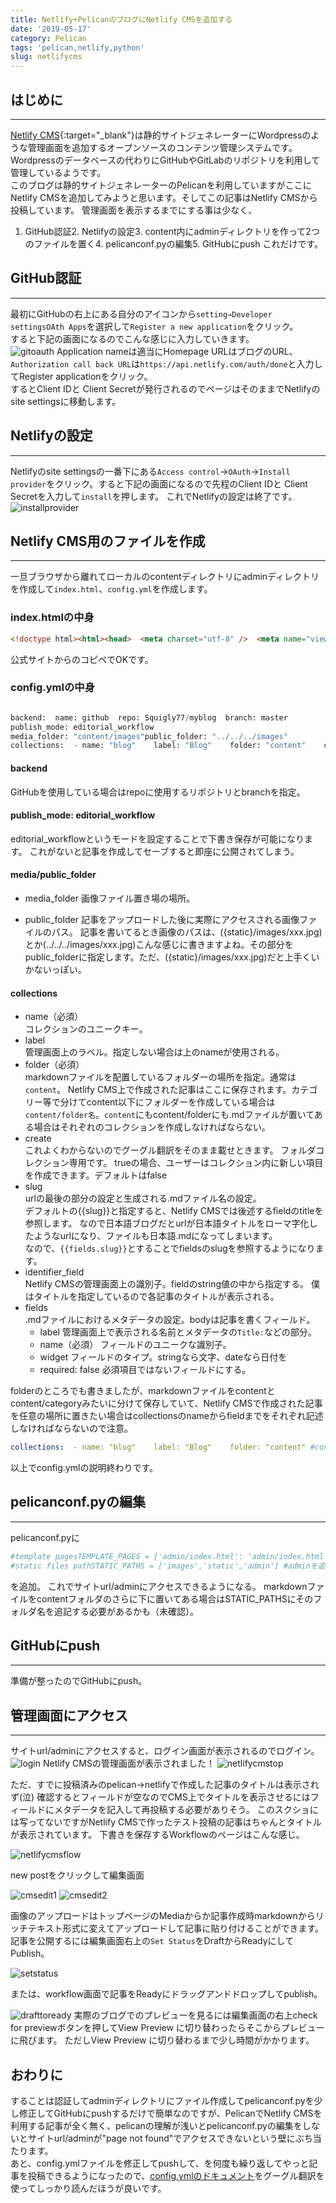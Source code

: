 ```yaml
---
title: Netlify+PelicanのブログにNetlify CMSを追加する
date: '2019-05-17'
category: Pelican
tags: 'pelican,netlify,python'
slug: netlifycms
---
```

## はじめに
- - -
[Netlify CMS](https://www.netlifycms.org/){:target="_blank"}は静的サイトジェネレーターにWordpressのような管理画面を追加するオープンソースのコンテンツ管理システムです。    Wordpressのデータベースの代わりにGitHubやGitLabのリポジトリを利用して管理しているようです。  
このブログは静的サイトジェネレーターのPelicanを利用していますがここにNetlify CMSを追加してみようと思います。そしてこの記事はNetlify CMSから投稿しています。
管理画面を表示するまでにする事は少なく、  
1. GitHub認証2. Netlifyの設定3. content内にadminディレクトリを作って2つのファイルを置く4. pelicanconf.pyの編集5. GitHubにpush
これだけです。
## GitHub認証
- - -
最初にGitHubの右上にある自分のアイコンから`setting→Developer settingsOAth Apps`を選択して`Register a new application`をクリック。  
すると下記の画面になるのでこんな感じに入力していきます。    
![gitoauth](/../../../images/gitoauth.jpg)
Application nameは適当にHomepage URLはブログのURL、`Authorization call back URL`は`https://api.netlify.com/auth/done`と入力してRegister applicationをクリック。  
するとClient IDと Client Secretが発行されるのでページはそのままでNetlifyのsite settingsに移動します。  
## Netlifyの設定
- - -
Netlifyのsite settingsの一番下にある`Access control`→`OAuth`→`Install provider`をクリック。すると下記の画面になるので先程のClient IDと Client Secretを入力して`install`を押します。    これでNetlifyの設定は終了です。  
![installprovider](/../../../images/installprovider.jpg)
## Netlify CMS用のファイルを作成
- - -
一旦ブラウザから離れてローカルのcontentディレクトリにadminディレクトリを作成して`index.html`、`config.yml`を作成します。
### index.htmlの中身
```html
<!doctype html><html><head>  <meta charset="utf-8" />  <meta name="viewport" content="width=device-width, initial-scale=1.0" />  <title>Content Manager</title></head><body>  <!-- Include the script that builds the page and powers Netlify CMS -->  <script src="https://unpkg.com/netlify-cms@^2.0.0/dist/netlify-cms.js"></script></body></html>
```

公式サイトからのコピペでOKです。

### config.ymlの中身

```python

backend:  name: github  repo: Squigly77/myblog  branch: master
publish_mode: editorial_workflow
media_folder: "content/images"public_folder: "../../../images"
collections:  - name: "blog"    label: "Blog"    folder: "content"    create: true    slug: "{{fields.slug}}"    identifier_field: Title    fields:      - {label: "Title", name: "Title", widget: "string"}      - {label: "Publish Date", name: "Date", widget: "date",format: "YYYY-MM-DD"}      - {label: "Modified", name: "Modified", widget: "string", required: false}      - {label: "Category", name: "Category", widget: "string"}      - {label: "Tags", name: "Tags", widget: "string"}      - {label: "Slug", name: "slug", widget: "string"}      - {label: "Related", name: "related_post", widget: "string", required: false}      - {label: "Body", name: "body", widget: "markdown"}

```

#### backend
GitHubを使用している場合はrepoに使用するリポジトリとbranchを指定。
#### publish_mode: editorial_workflow
editorial_workflowというモードを設定することで下書き保存が可能になります。     これがないと記事を作成してセーブすると即座に公開されてしまう。
#### media/public_folder

- media_folder    画像ファイル置き場の場所。

- public_folder      記事をアップロードした後に実際にアクセスされる画像ファイルのパス。      記事を書いてるとき画像のパスは、({static}/images/xxx.jpg)とか(../../../images/xxx.jpg)こんな感じに書きますよね。その部分をpublic_folderに指定します。ただ、({static}/images/xxx.jpg)だと上手くいかないっぽい。

#### collections

- name（必須）  
コレクションのユニークキー。
- label  
管理画面上のラベル。指定しない場合は上のnameが使用される。
- folder（必須）  
markdownファイルを配置しているフォルダーの場所を指定。通常は`content`。      Netlify CMS上で作成された記事はここに保存されます。カテゴリー等で分けてcontent以下にフォルダーを作成している場合は`content/folder名`。`content`にもcontent/folderにも.mdファイルが置いてある場合はそれぞれのコレクションを作成しなければならない。
- create  
これよくわからないのでグーグル翻訳をそのまま載せときます。    フォルダコレクション専用です。 trueの場合、ユーザーはコレクション内に新しい項目を作成できます。デフォルトはfalse
- slug  
urlの最後の部分の設定と生成される.mdファイル名の設定。  
デフォルトの{{slug}}と指定すると、Netlify CMSでは後述するfieldのtitleを参照します。  なので日本語ブログだとurlが日本語タイトルをローマ字化したようなurlになり、ファイルも日本語.mdになってしまいます。  
なので、`{{fields.slug}}`とすることでfieldsのslugを参照するようになります。
- identifier_field  
Netlify CMSの管理画面上の識別子。fieldのstring値の中から指定する。      僕はタイトルを指定しているので各記事のタイトルが表示される。
- fields  
.mdファイルにおけるメタデータの設定。bodyは記事を書くフィールド。
  - label  管理画面上で表示される名前とメタデータの`Title:`などの部分。
  - name（必須）  フィールドのユニークな識別子。
  - widget  フィールドのタイプ。stringなら文字、dateなら日付を
  - required: false  必須項目ではないフィールドにする。  

folderのところでも書きましたが、markdownファイルをcontentとcontent/categoryみたいに分けて保存していて、Netlify CMSで作成された記事を任意の場所に置きたい場合はcollectionsのnameからfieldまでをそれぞれ記述しなければならないので注意。  

```yaml
collections:  - name: "blog"    label: "Blog"    folder: "content" #contentフォルダ    create: true    slug: "{{fields.slug}}"    identifier_field: title    fields:      - {label: "Title", name: "title", widget: "string"}      #省略  - name: "python"    label: "python"    folder: "content/python" #content内のpythonフォルダー    create: true    slug: "{{fields.slug}}"    identifier_field: title    fields:      - {label: "Title", name: "title", widget: "string"}　　　#省略
```

以上でconfig.ymlの説明終わりです。

## pelicanconf.pyの編集
- - -

pelicanconf.pyに

```python
#template pagesTEMPLATE_PAGES = {'admin/index.html': 'admin/index.html'}
#static files pathSTATIC_PATHS = ['images','static','admin'] #adminを追加
```

を追加。  これでサイトurl/adminにアクセスできるようになる。  markdownファイルをcontentフォルダのさらに下に置いてある場合はSTATIC_PATHSにそのフォルダ名を追記する必要があるかも（未確認）。

## GitHubにpush
- - -
準備が整ったのでGitHubにpush。

## 管理画面にアクセス
- - -

サイトurl/adminにアクセスすると、ログイン画面が表示されるのでログイン。
![login](/images/login.png)
Netlify CMSの管理画面が表示されました！
![netlifycmstop](/images/netlifycmstop.png)

ただ、すでに投稿済みのpelican→netlifyで作成した記事のタイトルは表示されず(泣)  確認するとフィールドが空なのでCMS上でタイトルを表示させるにはフィールドにメタデータを記入して再投稿する必要がありそう。  このスクショには写ってないですがNetlify CMSで作ったテスト投稿の記事はちゃんとタイトルが表示されています。
下書きを保存するWorkflowのページはこんな感じ。

![netlifycmsflow](/images/cmsflow.png)

new postをクリックして編集画面

![cmsedit1](/images/cmsedit1.png)
![cmsedit2](/images/cmsedit2.png)

画像のアップロードはトップページのMediaからか記事作成時markdownからリッチテキスト形式に変えてアップロードして記事に貼り付けることができます。  
記事を公開するには編集画面右上の`Set Status`をDraftからReadyにしてPublish。

![setstatus](/images/setstatus.gif)

または、workflow画面で記事をReadyにドラッグアンドドロップしてpublish。


![drafttoready](/images/drafttoready.png)
実際のブログでのプレビューを見るには編集画面の右上check for previewボタンを押してView Preview
に切り替わったらそこからプレビューに飛びます。  ただしView Preview
に切り替わるまで少し時間がかかります。
## おわりに
することは認証してadminディレクトリにファイル作成してpelicanconf.pyを少し修正してGitHubにpushするだけで簡単なのですが、PelicanでNetlify CMSを利用する記事が全く無く、pelicanの理解が浅いとpelicanconf.pyの編集をしないとサイトurl/adminが"page not found"でアクセスできないという壁にぶち当たります。  
あと、config.ymlファイルを修正してpushして、を何度も繰り返してやっと記事を投稿できるようになったので、[config.ymlのドキュメント](https://www.netlifycms.org/docs/configuration-options/)をグーグル翻訳を使ってしっかり読んだほうが良いです。


